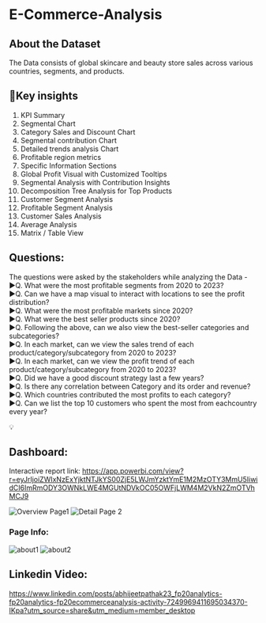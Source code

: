# E-Commerce-Analysis
## About the Dataset

The Data consists of global skincare and beauty store sales across various countries, segments, and products.

## 🌟Key insights 
1. KPI Summary<br />
2. Segmental Chart<br />
3. Category Sales and Discount Chart<br />
4. Segmental contribution Chart<br />
5. Detailed trends analysis Chart<br />
6. Profitable region metrics<br />
7. Specific Information Sections<br />
8. Global Profit Visual with Customized Tooltips<br />
9. Segmental Analysis with Contribution Insights<br />
10. Decomposition Tree Analysis for Top Products<br />
11. Customer Segment Analysis<br />
12. Profitable Segment Analysis<br />
13. Customer Sales Analysis<br />
14. Average Analysis<br />
15. Matrix / Table View<br />

## Questions: 
The questions were asked by the stakeholders while analyzing the Data -<br />
▶️Q. What were the most profitable segments from 2020 to 2023?<br />
▶️Q. Can we have a map visual to interact with locations to see the profit distribution?<br />
▶️Q. What were the most profitable markets since 2020?<br />
▶️Q. What were the best seller products since 2020?<br />
▶️Q. Following the above, can we also view the best-seller categories and subcategories?<br />
▶️Q. In each market, can we view the sales trend of each product/category/subcategory from 2020 to 2023?<br />
▶️Q. In each market, can we view the profit trend of each product/category/subcategory from 2020 to 2023?<br />
▶️Q. Did we have a good discount strategy last a few years?<br />
▶️Q. Is there any correlation between Category and its order and revenue?<br />
▶️Q. Which countries contributed the most profits to each category?<br />
▶️Q. Can we list the top 10 customers who spent the most from eachcountry every year?<br />



💡 

## Dashboard:
Interactive report link: https://app.powerbi.com/view?r=eyJrIjoiZWIxNzExYjktNTJkYS00ZjE5LWJmYzktYmE1M2MzOTY3MmU5IiwidCI6ImRmODY3OWNkLWE4MGUtNDVkOC05OWFjLWM4M2VkN2ZmOTVhMCJ9 

![Overview Page1](https://github.com/user-attachments/assets/af69afed-7a6a-402e-81af-82c1f961e8d5)
![Detail Page 2](https://github.com/user-attachments/assets/a431de1a-86da-414d-8d4f-6797df168923)

### Page Info:
![about1](https://github.com/user-attachments/assets/ba2b3943-3c51-4179-8bb4-55bfeb5606fd)
![about2](https://github.com/user-attachments/assets/f5a3cb03-2230-4c27-b1a4-98578cd54b47)


## Linkedin Video:
https://www.linkedin.com/posts/abhijeetpathak23_fp20analytics-fp20analytics-fp20ecommerceanalysis-activity-7249969411695034370-IKpa?utm_source=share&utm_medium=member_desktop 




